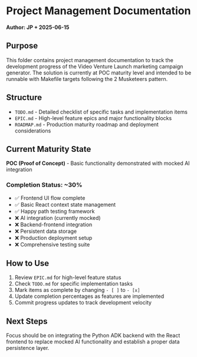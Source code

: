 # Project Management Documentation

**Author: JP + 2025-06-15**

## Purpose

This folder contains project management documentation to track the development progress of the Video Venture Launch marketing campaign generator. The solution is currently at POC maturity level and intended to be runnable with Makefile targets following the 2 Musketeers pattern.

## Structure

- `TODO.md` - Detailed checklist of specific tasks and implementation items
- `EPIC.md` - High-level feature epics and major functionality blocks
- `ROADMAP.md` - Production maturity roadmap and deployment considerations

## Current Maturity State

**POC (Proof of Concept)** - Basic functionality demonstrated with mocked AI integration

### Completion Status: ~30%

- ✅ Frontend UI flow complete
- ✅ Basic React context state management
- ✅ Happy path testing framework
- ❌ AI integration (currently mocked)
- ❌ Backend-frontend integration
- ❌ Persistent data storage
- ❌ Production deployment setup
- ❌ Comprehensive testing suite

## How to Use

1. Review `EPIC.md` for high-level feature status
2. Check `TODO.md` for specific implementation tasks
3. Mark items as complete by changing `- [ ]` to `- [x]`
4. Update completion percentages as features are implemented
5. Commit progress updates to track development velocity

## Next Steps

Focus should be on integrating the Python ADK backend with the React frontend to replace mocked AI functionality and establish a proper data persistence layer. 